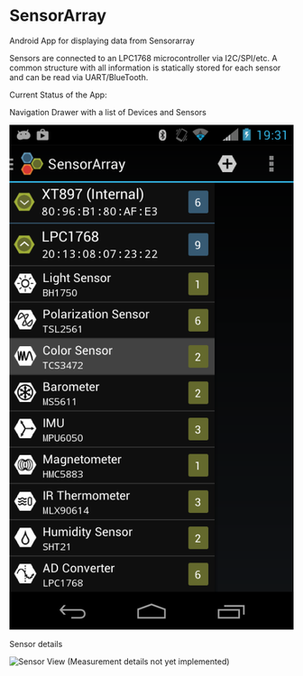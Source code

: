 SensorArray
===========

Android App for displaying data from Sensorarray

Sensors are connected to an LPC1768 microcontroller via I2C/SPI/etc.
A common structure with all information is statically stored for each sensor and can be read via UART/BlueTooth.

Current Status of the App:

Navigation Drawer with a list of Devices and Sensors

![Navigation Drawer](https://raw.githubusercontent.com/konstantinwerner/SensorArray/master/screenshots/Screenshot_2014-11-22-19-31-29.png)

Sensor details

![Sensor View](https://raw.github.com/konstantinwerner/SensorArray/master/screenshots/Screenshot_2014-11-24-22-51-32.png)
(Measurement details not yet implemented)

